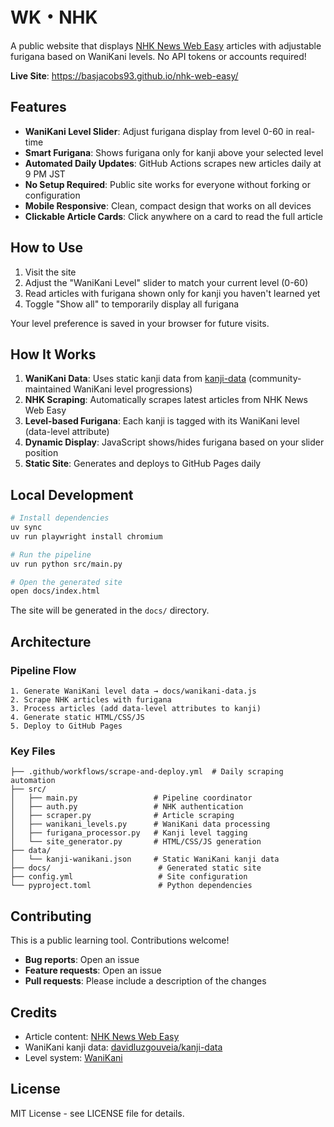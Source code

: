# WK・NHK

A public website that displays [NHK News Web Easy](https://news.web.nhk/news/easy/) articles with adjustable furigana based on WaniKani levels. No API tokens or accounts required!

**Live Site**: https://basjacobs93.github.io/nhk-web-easy/

## Features

- **WaniKani Level Slider**: Adjust furigana display from level 0-60 in real-time
- **Smart Furigana**: Shows furigana only for kanji above your selected level
- **Automated Daily Updates**: GitHub Actions scrapes new articles daily at 9 PM JST
- **No Setup Required**: Public site works for everyone without forking or configuration
- **Mobile Responsive**: Clean, compact design that works on all devices
- **Clickable Article Cards**: Click anywhere on a card to read the full article

## How to Use

1. Visit the site
2. Adjust the "WaniKani Level" slider to match your current level (0-60)
3. Read articles with furigana shown only for kanji you haven't learned yet
4. Toggle "Show all" to temporarily display all furigana

Your level preference is saved in your browser for future visits.

## How It Works

1. **WaniKani Data**: Uses static kanji data from [kanji-data](https://github.com/davidluzgouveia/kanji-data) (community-maintained WaniKani level progressions)
2. **NHK Scraping**: Automatically scrapes latest articles from NHK News Web Easy
3. **Level-based Furigana**: Each kanji is tagged with its WaniKani level (data-level attribute)
4. **Dynamic Display**: JavaScript shows/hides furigana based on your slider position
5. **Static Site**: Generates and deploys to GitHub Pages daily

## Local Development

```bash
# Install dependencies
uv sync
uv run playwright install chromium

# Run the pipeline
uv run python src/main.py

# Open the generated site
open docs/index.html
```

The site will be generated in the `docs/` directory.

## Architecture

### Pipeline Flow

```
1. Generate WaniKani level data → docs/wanikani-data.js
2. Scrape NHK articles with furigana
3. Process articles (add data-level attributes to kanji)
4. Generate static HTML/CSS/JS
5. Deploy to GitHub Pages
```

### Key Files

```
├── .github/workflows/scrape-and-deploy.yml  # Daily scraping automation
├── src/
│   ├── main.py                 # Pipeline coordinator
│   ├── auth.py                 # NHK authentication
│   ├── scraper.py              # Article scraping
│   ├── wanikani_levels.py      # WaniKani data processing
│   ├── furigana_processor.py   # Kanji level tagging
│   └── site_generator.py       # HTML/CSS/JS generation
├── data/
│   └── kanji-wanikani.json     # Static WaniKani kanji data
├── docs/                        # Generated static site
├── config.yml                   # Site configuration
└── pyproject.toml               # Python dependencies
```

## Contributing

This is a public learning tool. Contributions welcome!

- **Bug reports**: Open an issue
- **Feature requests**: Open an issue
- **Pull requests**: Please include a description of the changes

## Credits

- Article content: [NHK News Web Easy](https://news.web.nhk/news/easy/)
- WaniKani kanji data: [davidluzgouveia/kanji-data](https://github.com/davidluzgouveia/kanji-data)
- Level system: [WaniKani](https://www.wanikani.com/)

## License

MIT License - see LICENSE file for details.
